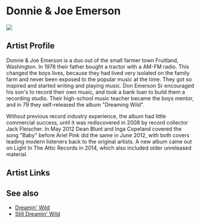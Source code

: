 # Donnie & Joe Emerson

![](../../asssets/artists/Donnie_and_Joe_Emerson.png)

## Artist Profile

Donnie & Joe Emerson is a duo out of the small farmer town Fruitland, Washington. In 1978 their father bought a tractor with a AM-FM radio. This changed the boys lives, because they had lived very isolated on the family farm and never been exposed to the popular music at the time. They got so inspired and started writing and playing music. Don Emerson Sr encouraged his son's to record their own music, and took a bank loan to build them a recording studio. Their high-school music teacher became the boys mentor, and in 79 they self-released the album "Dreaming Wild". 

Without previous record industry experience, the album had little commercial success, until it was rediscovered in 2008 by record collector Jack Fleischer. 
In May 2012 Dean Blunt and Inga Copeland covered the song "Baby" before Ariel Pink did the same in June 2012, with both covers leading modern listeners back to the original artists. A new album came out on Light In The Attic Records in 2014, which also included older unreleased material.

## Artist Links



## See also

- [Dreamin' Wild](Donnie_and_Joe_Emerson-Dreamin_Wild.md)
- [Still Dreamin' Wild](Donnie_and_Joe_Emerson-Still_Dreamin_Wild-_The_Lost_Recordings_1979-81.md)
